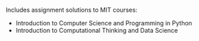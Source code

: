 Includes assignment solutions to MIT courses:  
 - Introduction to Computer Science and Programming in Python 
 - Introduction to Computational Thinking and Data Science
